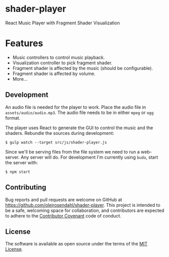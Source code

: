 # shader-player

React Music Player with Fragment Shader Visualization

# Features

- Music controllers to control music playback.
- Visualization controller to pick fragment shader.
- Fragment shader is affected by the music (should be configurable).
- Fragment shader is affected by volume.
- More...

## Development

An audio file is needed for the player to work. Place the audio file in `assets/audio/audio.mp3`. The audio file needs to be in either `mpeg` or `ogg` format.

The player uses React to generate the GUI to control the music and the
shaders. Rebundle the sources during development:

    $ gulp watch --target src/js/shader-player.js

Since we'll be serving files from the file system we need to run a
web-server. Any server will do. For development I'm currently using
`budo`, start the server with:

    $ npm start

## Contributing

Bug reports and pull requests are welcome on GitHub at https://github.com/olejrosendahl/shader-player. This project is intended to be a safe, welcoming space for collaboration, and contributors are expected to adhere to the [Contributor Covenant](contributor-covenant.org) code of conduct.

## License

The software is available as open source under the terms of the [MIT License](http://opensource.org/licenses/MIT).

